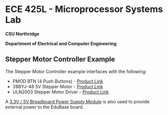 # ECE 425L - Microprocessor Systems Lab
**CSU Northridge**

**Department of Electrical and Computer Engineering**

## Stepper Motor Controller Example
The Stepper Motor Controller example interfaces with the following:
- PMOD BTN (4 Push Buttons) - [Product Link](https://digilent.com/reference/pmod/pmodbtn/reference-manual)
- 28BYJ-48 5V Stepper Motor - [Product Link](https://www.makerfabs.com/28byj-48-stepper-motor-5v.html)
- ULN2003 Stepper Motor Driver - [Product Link](https://www.makerfabs.com/uln2003-stepper-motor-driver.html)

A [3.3V / 5V Breadboard Power Supply Module](https://www.amazon.com/HiLetgo-Supply-Module-Prototype-Breadboard/dp/B00HJ6AE72) is also used to provide external power to the EduBase board.
